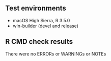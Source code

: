 ## Test environments
* macOS High Sierra, R 3.5.0
* win-builder (devel and release)

## R CMD check results
There were no ERRORs or WARNINGs or NOTEs

